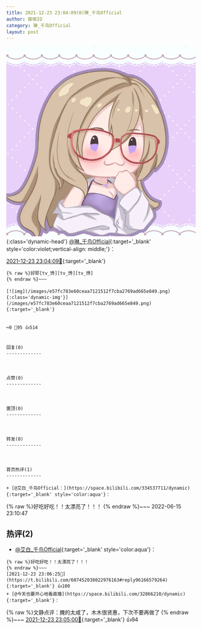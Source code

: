 ```yaml
---
title: 2021-12-23 23:04:09(0)琳_千鸟Official
author: 御坂IO
category: 琳_千鸟Official
layout: post
---
```


![img](/images/c0a88f85ebd0d056f37b114e0748e69556c8b488.jpg){:class='dynamic-head'}
[@琳_千鸟Official](https://space.bilibili.com/1620923329/dynamic){:target='_blank' style='color:violet;vertical-align: middle;'}：

[2021-12-23 23:04:09🔗](https://t.bilibili.com/607452038022976163){:target='_blank'}

~~~
{% raw %}好耶[tv_馋][tv_馋][tv_馋]
{% endraw %}~~~

[![img](/images/e57fc783e60ceaa7121512f7cba2769ad665e849.png){:class='dynamic-img'}](/images/e57fc783e60ceaa7121512f7cba2769ad665e849.png){:target='_blank'}


↪️0 💬95 👍514


回复(0)
-------------



点赞(0)
-------------



置顶(0)
-------------



转发(0)
-------------



首页热评(1)
-------------

+ [@艾白_千鸟Official：](https://space.bilibili.com/334537711/dynamic){:target='_blank' style='color:aqua'}：
~~~
{% raw %}好吃好吃！！太漂亮了！！！
{% endraw %}~~~
2022-06-15 23:10:47


热评(2)
-------------

+ [@艾白_千鸟Official](https://space.bilibili.com/334537711/dynamic){:target='_blank' style='color:aqua'}：
~~~
{% raw %}好吃好吃！！太漂亮了！！！
{% endraw %}~~~
[2021-12-23 23:06:25🔗](https://t.bilibili.com/607452038022976163#reply96166579264){:target='_blank'} 👍100
+ [@今天也要开心地看直播](https://space.bilibili.com/32866210/dynamic){:target='_blank'}：
~~~
{% raw %}文静点评：腌的太咸了，木木很贤惠，下次不要再做了
{% endraw %}~~~
[2021-12-23 23:05:00🔗](https://t.bilibili.com/607452038022976163#reply96166228768){:target='_blank'} 👍94


